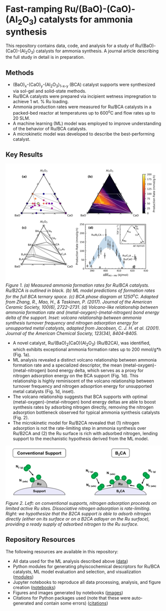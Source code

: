 # Fast-ramping Ru/(BaO)-(CaO)-(Al<sub>2</sub>O<sub>3</sub>) catalysts for ammonia synthesis
This repository contains data, code, and analysis for a study of Ru/(BaO)-(CaO)-(Al<sub>2</sub>O<sub>3</sub>) catalysts for ammonia synthesis. A journal article describing the full study in detail is in preparation.

## Methods
* (BaO)<sub>x</sub>-(CaO)<sub>y</sub>-(Al<sub>2</sub>O<sub>3</sub>)<sub>1-x-y</sub> (BCA) catalyst supports were synthesized via sol-gel and solid-state methods. 
* Ru/BCA catalysts were prepared via incipient wetness impregnation to achieve 1 wt. % Ru loading.
* Ammonia production rates were measured for Ru/BCA catalysts in a packed-bed reactor at temperatures up to 600<sup>o</sup>C and flow rates up to 20 SLM.
* A machine learning (ML) model was employed to improve understanding of the behavior of Ru/BCA catalysts.
* A microkinetic model was developed to describe the best-performing catalyst.

## Key Results
![Megafig](/images/Fig1_Megafigure.jpg)*Figure 1. (a) Measured ammonia formation rates for Ru/BCA catalysts. Ru/B2CA is outlined in black. (b) ML model predictions of formation rates for the full BCA ternary space. (c) BCA phase diagram at 1250<sup>o</sup>C. Adapted from Zhang, R., Mao, H., & Taskinen, P. (2017). Journal of the American Ceramic Society, 100(6), 2722–2731. (d) Volcano-like relationship between ammonia formation rate and (metal-oxygen)-(metal-nitrogen) bond energy delta of the support. Inset: volcano relationship between ammonia synthesis turnover frequency and nitrogen adsorption energy for unsupported metal catalysts, adapted from Jacobsen, C. J. H. et al. (2001). Journal of the American Chemical Society, 123(34), 8404–8405.*
* A novel catalyst, Ru/(BaO)<sub>2</sub>(CaO)(Al<sub>2</sub>O<sub>3</sub>) (Ru/B2CA), was identified, which exhibits exceptional ammonia formation rates up to 200 mmol/g*h (Fig. 1a).
* ML analysis revealed a distinct volcano relationship between ammonia formation rate and a specialized descriptor, the mean (metal-oxygen)-(metal-nitrogen) bond energy delta, which serves as a proxy for nitrogen adsorption energy on the BCA support (Fig. 1d). This relationship is highly reminiscent of the volcano relationship between turnover frequency and nitrogen adsoprtion energy for unsupported metal catalysts (Fig. 1d, inset).
* The volcano relationship suggests that BCA supports with optimal (metal-oxygen)-(metal-nitrogen) bond energy deltas are able to boost synthesis rates by adsorbing nitrogen directly, removing the nitrogen adsorption bottleneck observed for typical ammonia synthesis catalysts (Fig. 2).
* The microkinetic model for Ru/B2CA revealed that (1) nitrogen adsorption is not the rate-limiting step in ammonia synthesis over Ru/B2CA and (2) the Ru surface is rich with adsorbed nitrogen, lending support to the mechanistic hypothesis derived from the ML model.

![AdsMech](/images/AdsMechDiagram.jpg)*Figure 2. Left: on conventional supports, nitrogen adsorption proceeds on limited active Ru sites. Dissociative nitrogen adsorption is rate-limiting. Right: we hypothesize that the B2CA support is able to adsorb nitrogen directly (either on its surface or on a B2CA adlayer on the Ru surface), providing a ready supply of adsorbed nitrogen to the Ru surface.*

## Repository Resources
The following resources are available in this repository:
* All data used for the ML analysis described above ([data](https://github.com/jdhuang-csm/Ru-BCA/tree/master/data))
* Python modules for generating phyiscochemical descriptors for Ru/BCA catalysts, ML model evaluation and selection, and visualization ([modules](https://github.com/jdhuang-csm/Ru-BCA/tree/master/modules))
* Jupyter notebooks to reproduce all data processing, analysis, and figure creation ([notebooks](https://github.com/jdhuang-csm/Ru-BCA/tree/master/notebooks))
* Figures and images generated by notebooks ([images](https://github.com/jdhuang-csm/Ru-BCA/tree/master/images))
* Citations for Python packages used (note that these were auto-generated and contain some errors) ([citations](https://github.com/jdhuang-csm/Ru-BCA/tree/master/citations))
